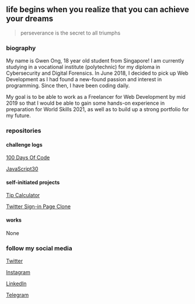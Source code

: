 ## life begins when you realize that you can achieve your dreams 
> perseverance is the secret to all triumphs

### biography
My name is Gwen Ong, 18 year old student from Singapore! I am currently studying in a vocational institute (polytechnic) for my diploma in Cybersecurity and Digital Forensics. In June 2018, I decided to pick up Web Development as I had found a new-found passion and interest in programming. Since then, I have been coding daily.

My goal is to be able to work as a Freelancer for Web Development by mid 2019 so that I would be able to gain some hands-on experience in preparation for World Skills 2021, as well as to build up a strong portfolio for my future.

### repositories


#### challenge logs
[100 Days Of Code](https://github.com/gwenshiro/100-days-of-code)

[JavaScript30](https://github.com/gwenshiro/JavaScript30)


#### self-initiated projects
[Tip Calculator](https://github.com/gwenshiro/FirstTipCalculator)

[Twitter Sign-in Page Clone](https://github.com/gwenshiro/Twitter-Sign-In-clone)


#### works
None


### follow my social media
[Twitter](https://www.twitter.com/whisperingblues)

[Instagram](https://www.instagram.com/gwen_jw/)

[LinkedIn](https://www.linkedin.com/in/gwen-ong-339066162/)

[Telegram](http://t.me/gwen_jw)
